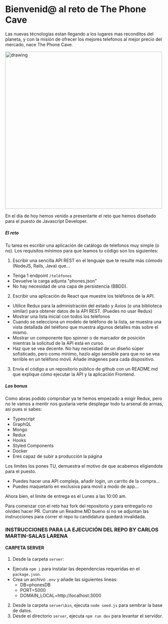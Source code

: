 # Bienvenid@ al reto de The Phone Cave

Las nuevas técnologías estan llegando a los lugares mas reconditos del planeta, y con la misión de ofrecer los mejores telefonos al mejor precio del mercado, nace The Phone Cave.

<img src="https://futurechallenges.org/wp-content/uploads/2013/12/Container_Shop_in_Joe_Slovo_Park.jpg" alt="drawing" width="500"/>

En el día de hoy hemos venido a presentarte el reto que hemos diseñado para el puesto de Javascript Developer. 

##### El reto

Tu tarea es escribir una aplicación de catálogo de telefonos muy simple (o no). Los requisitos mínimos para que leamos tu código son los siguientes:

1. Escribir una sencilla API REST en el lenguaje que te resulte más cómodo (NodeJS, Rails, Java) que...
 - Tenga 1 endpoint `/teléfonos`
 - Devuelve la carga adjunta "phones.json"
 - No hay necesidad de una capa de persistencia (BBDD). 
2. Escribir una aplicación de React que muestre los teléfonos de la API.
 - Utilice Redux para la administración del estado y Axios (o una biblioteca similar) para obtener datos de la API REST. (Puedes no usar Redux)
 - Mostrar una lista inicial con todos los teléfonos
 - Cuando se selecciona un modelo de teléfono de la lista, se muestra una vista detallada del teléfono que muestra algunos detalles más sobre el mismo.
 - Mostrar un componente tipo spinner o de marcador de posición mientras la solicitud de la API está en curso.
 - Haz que se vea decente. No hay necesidad de un diseño súper sofisticado, pero como mínimo, hazlo algo sensible para que no se vea terrible en un teléfono móvil. Añade imágenes para cada dispositivo.
3. Envía el código a un repositorio público de github con un README.md que explique cómo ejecutar la API y la aplicación Frontend.

##### Los bonus
Como abras podido comprobar ya te hemos empezado a exigir Redux, pero no te vamos a mentir nos gustaria verte desplegar todo tu arsenal de armas, así pues si sabes:

- Typescript
- GraphQL
- Mongo
- Redux
- Hooks
- Styled Components
- Docker
- Eres capaz de subir a producción la página

Los límites los pones TU, demuestra el motivo de que acabemos eligiendote para el puesto.

 - Puedes hacer una API compleja, añadir login, un carrito de la compra...
 - Puedes maquetarlo en exclusiva para movil a modo de app...

Ahora bien, el limite de entrega es el Lunes a las 10:00 am.  


Para comenzar con el reto haz fork del repositorio y para entregarlo no olvides hacer PR. Currate un Readme.MD bueno si no se adjuntan las instrucciones para correr el repo tu candidatura quedará invalidada.


### INSTRUCCIONES PARA LA EJECUCIÓN DEL REPO BY CARLOS MARTIN-SALAS LARENA

#### CARPETA SERVER

1. Desde la carpeta `server`:
- Ejecuta `npm i` para instalar las dependencias requeridas en el `package.json`.
- Crea un archivo `.env` y añade las siguientes lineas:
    - DB=phonesDB
    - PORT=5000
    - DOMAIN_LOCAL=http://localhost:3000
2. Desde la carpeta `server\bin`, ejecuta `node seed.js` para sembrar la base de datos.
3. Desde el directorio `server`, ejecuta `npm run dev` para levantar el servidor.
